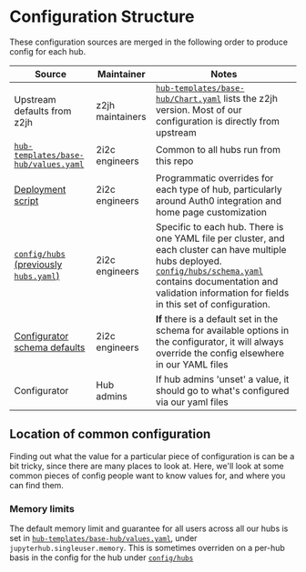 # Configuration Structure

These configuration sources are merged in the following order to produce config
for each hub.

| Source | Maintainer | Notes |
| - | - | - |
| Upstream defaults from z2jh | z2jh maintainers | [`hub-templates/base-hub/Chart.yaml`](https://github.com/2i2c-org/pilot-hubs/blob/master/hub-templates/base-hub/Chart.yaml) lists the z2jh version. Most of our configuration is directly from upstream | 
| [`hub-templates/base-hub/values.yaml`](https://github.com/2i2c-org/pilot-hubs/blob/master/hub-templates/base-hub/values.yaml) | 2i2c engineers | Common to all hubs run from this repo |
| [Deployment script](https://github.com/2i2c-org/pilot-hubs/blob/master/deploy) | 2i2c engineers | Programmatic overrides for each type of hub, particularly around Auth0 integration and home page customization |
| [`config/hubs` (previously `hubs.yaml`)](https://github.com/2i2c-org/pilot-hubs/blob/master/config/hubs) | 2i2c engineers | Specific to each hub. There is one YAML file per cluster, and each cluster can have multiple hubs deployed.  [`config/hubs/schema.yaml`](https://github.com/2i2c-org/pilot-hubs/blob/master/config/hubs/schema.yaml) contains documentation and validation information for fields in this set of configuration. |
| [Configurator schema defaults](https://github.com/2i2c-org/pilot-hubs/blob/6248cf84f2e888cb89bbb75e591e9507dabf6f3c/hub-templates/base-hub/values.yaml#L125) | 2i2c engineers | **If** there is a default set in the schema for available options in the configurator, it will always override the config elsewhere in our YAML files | 
| Configurator | Hub admins | If hub admins 'unset' a value, it should go to what's configured via our yaml files|

## Location of common configuration

Finding out what the value for a particular piece of configuration is can be
a bit tricky, since there are many places to look at. Here, we'll look at some common
pieces of config people want to know values for, and where you can find them.

### Memory limits

The default memory limit and guarantee for all users across all our hubs is set
in [`hub-templates/base-hub/values.yaml`](https://github.com/2i2c-org/pilot-hubs/blob/master/hub-templates/base-hub/values.yaml#L104),
under `jupyterhub.singleuser.memory`. This is sometimes overriden on a per-hub
basis in the config for the hub under [`config/hubs`](https://github.com/2i2c-org/pilot-hubs/blob/master/config/hubs)
